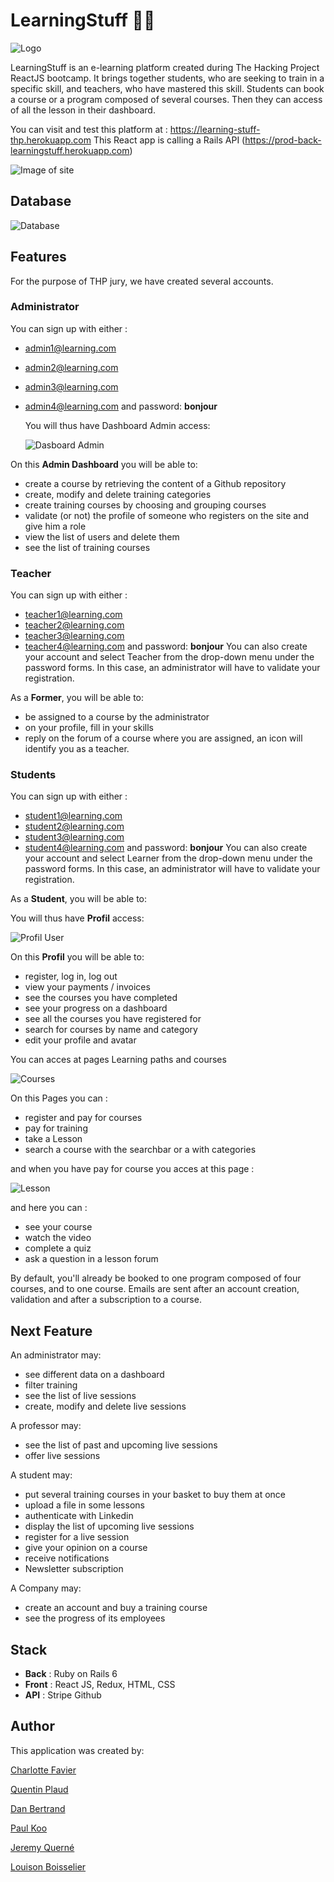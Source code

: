 # LearningStuff 🧑‍🏫

![Logo](https://i.imgur.com/DpQco85.png)

LearningStuff is an e-learning platform created during The Hacking Project ReactJS bootcamp.
It brings together students, who are seeking to train in a specific skill, and teachers, who have mastered this skill.
Students can book a course or a program composed of several courses. Then they can access of all the lesson in their dashboard.

You can visit and test this platform at : https://learning-stuff-thp.herokuapp.com
This React app is calling a Rails API (https://prod-back-learningstuff.herokuapp.com)


![Image of site](https://i.imgur.com/gZQ2GN3.png)

## Database

![Database](https://i.imgur.com/Wia9xi1.png)

## Features

For the purpose of THP jury, we have created several accounts.

### Administrator

You can sign up with either :

- admin1@learning.com
- admin2@learning.com
- admin3@learning.com
- admin4@learning.com
  and password: **bonjour**

  You will thus have Dashboard Admin access:

  ![Dasboard Admin](https://i.imgur.com/TfHoJsY.png)

On this **Admin Dashboard** you will be able to:


- create a course by retrieving the content of a Github repository
- create, modify and delete training categories
- create training courses by choosing and grouping courses
- validate (or not) the profile of someone who registers on the site and give him a role
- view the list of users and delete them
- see the list of training courses

### Teacher

You can sign up with either :

- teacher1@learning.com
- teacher2@learning.com
- teacher3@learning.com
- teacher4@learning.com
  and password: **bonjour**
  You can also create your account and select Teacher from the drop-down menu under the password forms. In this case, an administrator will have to validate your registration.

As a **Former**, you will be able to:

- be assigned to a course by the administrator
- on your profile, fill in your skills
- reply on the forum of a course where you are assigned, an icon will identify you as a teacher.

### Students 

You can sign up with either :

- student1@learning.com
- student2@learning.com
- student3@learning.com
- student4@learning.com
  and password: **bonjour**
  You can also create your account and select Learner from the drop-down menu under the password forms. In this case, an administrator will have to validate your registration.

As a **Student**, you will be able to:

You will thus have **Profil** access:

![Profil User](https://i.imgur.com/AP8EM36.png)




On this **Profil** you will be able to:

- register, log in, log out
- view your payments / invoices
- see the courses you have completed
- see your progress on a dashboard
- see all the courses you have registered for
- search for courses by name and category
- edit your profile and avatar

You can acces at pages Learning paths and courses 


![Courses ](https://i.imgur.com/ML72Cvt.png)



On this Pages you can : 

- register and pay for courses
- pay for training
- take a Lesson
- search a course with the searchbar or a with categories

and when you have pay for course you acces at this page : 

![Lesson](https://i.imgur.com/XQQKITo.png)

and here you can :

- see your course
- watch the video 
- complete a quiz
- ask a question in a lesson forum

By default, you'll already be booked to one program composed of four courses, and to one course.
Emails are sent after an account creation, validation and after a subscription to a course.

## Next Feature

An administrator may:

- see different data on a dashboard
- filter training
- see the list of live sessions
- create, modify and delete live sessions

A professor may:

- see the list of past and upcoming live sessions
- offer live sessions

A student may:

- put several training courses in your basket to buy them at once
- upload a file in some lessons
- authenticate with Linkedin
- display the list of upcoming live sessions
- register for a live session
- give your opinion on a course
- receive notifications
- Newsletter subscription

A Company may:

- create an account and buy a training course
- see the progress of its employees


## Stack

- **Back** : Ruby on Rails 6
- **Front** : React JS, Redux, HTML, CSS
- **API** : Stripe Github

## Author

This application was created by:

[Charlotte Favier](https://github.com/cha-fa)

[Quentin Plaud](https://github.com/kentsbrockman)

[Dan Bertrand](https://github.com/DanBertrand)

[Paul Koo](https://github.com/Hyakon)

[Jeremy Querné](https://github.com/Queje)

[Louison Boisselier](https://github.com/Louison-Boi)
